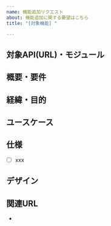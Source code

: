 ```yaml
---
name: 機能追加リクエスト
about: 機能追加に関する要望はこちら
title: "[対象機能] "

---
```


## 対象API(URL)・モジュール

## 概要・要件

## 経緯・目的

## ユースケース

## 仕様
- [ ] xxx

## デザイン

## 関連URL
- 
